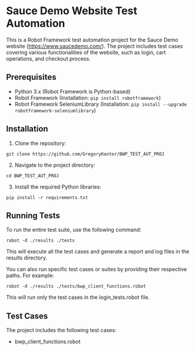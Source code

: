 # Sauce Demo Website Test Automation
This is a Robot Framework test automation project for the Sauce Demo website (https://www.saucedemo.com/). The project includes test cases covering various functionalities of the website, such as login, cart operations, and checkout process.

## Prerequisites
- Python 3.x (Robot Framework is Python-based)
- Robot Framework (Installation: ```pip install robotframework```)
- Robot Framework SeleniumLibrary (Installation: ```pip install --upgrade robotframework-seleniumlibrary```)

## Installation
1. Clone the repository:
```
git clone https://github.com/GregoryKantor/BWP_TEST_AUT_PROJ
```

2. Navigate to the project directory:
```
cd BWP_TEST_AUT_PROJ
```

3. Install the required Python libraries:
```
pip install -r requirements.txt
```

## Running Tests
To run the entire test suite, use the following command:

```
robot -d ./results ./tests
```

This will execute all the test cases and generate a report and log files in the results directory.

You can also run specific test cases or suites by providing their respective paths. For example:
```
robot -d ./results ./tests/bwp_client_functions.robot
```

This will run only the test cases in the login_tests.robot file.

## Test Cases
The project includes the following test cases:

- bwp_client_functions.robot
